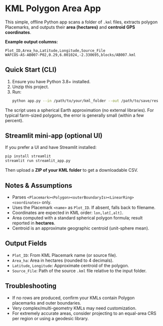 
# KML Polygon Area App

This simple, offline Python app scans a folder of `.kml` files, extracts polygon Placemarks, and outputs their **area (hectares)** and **centroid GPS coordinates**.

**Example output columns:**
```
Plot_ID,Area_ha,Latitude,Longitude,Source_File
WAFCOS-AS-AB007-P02,0.29,6.001024,-2.330695,blocks/AB007.kml
```

## Quick Start (CLI)

1. Ensure you have Python 3.8+ installed.
2. Unzip this project.
3. Run:
   ```bash
   python app.py --in /path/to/your/kml_folder --out /path/to/save/results.csv
   ```

The script uses a spherical Earth approximation (no external libraries). For typical farm-sized polygons, the error is generally small (within a few percent).

## Streamlit mini-app (optional UI)

If you prefer a UI and have Streamlit installed:

```bash
pip install streamlit
streamlit run streamlit_app.py
```

Then upload a **ZIP of your KML folder** to get a downloadable CSV.

## Notes & Assumptions

- Parses `<Placemark><Polygon><outerBoundaryIs><LinearRing><coordinates>` only.
- Uses the Placemark `<name>` as `Plot_ID`. If absent, falls back to filename.
- Coordinates are expected in KML order: `lon,lat[,alt]`.
- Area computed with a standard spherical polygon formula; result reported in **hectares**.
- Centroid is an approximate geographic centroid (unit-sphere mean).

## Output Fields

- `Plot_ID`: From KML Placemark name (or source file).
- `Area_ha`: Area in hectares (rounded to 4 decimals).
- `Latitude`, `Longitude`: Approximate centroid of the polygon.
- `Source_File`: Path of the source `.kml` file relative to the input folder.

## Troubleshooting

- If no rows are produced, confirm your KMLs contain Polygon placemarks and outer boundaries.
- Very complex/multi-geometry KMLs may need customization.
- For extremely accurate areas, consider projecting to an equal-area CRS per region or using a geodesic library.
